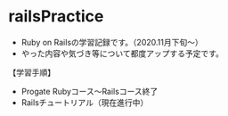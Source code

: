 # railsPractice

- Ruby on Railsの学習記録です。（2020.11月下旬～）
- やった内容や気づき等について都度アップする予定です。

【学習手順】
- Progate Rubyコース～Railsコース終了
- Railsチュートリアル（現在進行中）
